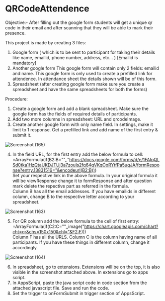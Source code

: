 # QRCodeAttendence
Objective:- After filling out the google form students will get a unique qr code in their email and after scanning that they will be able to mark their presence.

This project is made by creating 3 files:
1. Google form ( which is to be sent to participant for taking their details like name, emailid, phone number, address, etc... )  [Emailid is mandatory]
2. Another google form
      This google form will contain only 2 fields: emailid and name. This google form is only used to create a prefilled link for attendence. In attendance sheet the details shown will be of this form.
3. Spreadsheet (after creating google form make sure you create a spreadsheet and have the same spreadsheets for both the forms)

Procedure:
1. Create a google form and add a blank spreadsheet. Make sure the google form has the fields of required details of participants.
2. Add two more columns in spreadsheet: URL and qrcodeImage.
3. Create another google form with only name field. In settings, make it limit to 1 response. Get a prefilled link and add name of the first entry & submit it.



![Screenshot (165)](https://github.com/Keyuri292/QRCodeAttendence/assets/115882560/4940bc3f-7743-4a8e-b95f-18810932a6f8)


4. In the field URL, for the first entry add the below formula to cell:
   =ArrayFormula(if(B2:B="",,"https://docs.google.com/forms/d/e/1FAIpQLSd0tka1HzQtaUKDJTUj3a7zouIs2fq64qVKqOoRYtfPa5uqJA/formResponse?entry.13831516="&encodeurl(B2:B))) <br>
   Set your respective link in the above formula. In your original formula it will be viewResponse change it to formResponse and after question mark delete the repective 
   part as referred in the formula.<br>
   Column B has all the email addresses. If you have emailids in different column, change B to the respective letter according to your spreadsheet.



![Screenshot (163)](https://github.com/Keyuri292/QRCodeAttendence/assets/115882560/e3201e0e-2088-4a51-991c-b053b3e364ac)

   
5. For QR column add the below formula to the cell of first entry:
   =ArrayFormula(if(C2:C="",,image("https://chart.googleapis.com/chart?cht=qr&chs=150x150&chl="&F2:F))) <br>
   Column F has all the URLS. Column C is the column having name of all participants. If you have these things in different column, change it accordingly.

  
![Screenshot (164)](https://github.com/Keyuri292/QRCodeAttendence/assets/115882560/da8e016e-1b33-4292-9c85-aaaea8b5d752)

   
6. In spreadsheet, go to extensions. Extensions will be on the top, it is also visible in the screenshot attached above. In extensions go to apps script.
7. In AppsScript, paste the java script code in code section from the attached javascript file. Save and run the code.
8. Set the trigger to onFormSubmit in trigger section of AppsScript.
